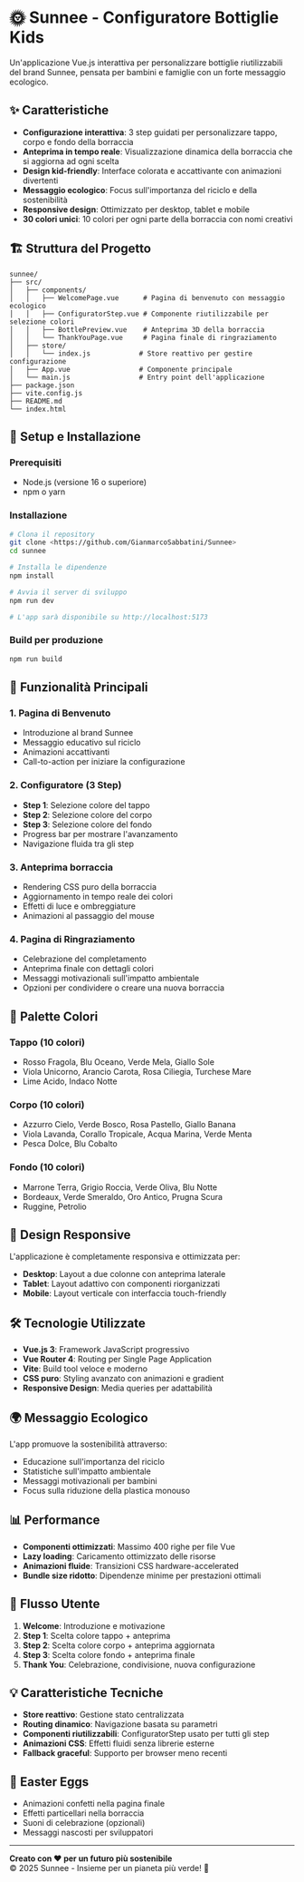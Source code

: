 # 🌞 Sunnee - Configuratore Bottiglie Kids

Un'applicazione Vue.js interattiva per personalizzare bottiglie riutilizzabili del brand Sunnee, pensata per bambini e famiglie con un forte messaggio ecologico.

## ✨ Caratteristiche

- **Configurazione interattiva**: 3 step guidati per personalizzare tappo, corpo e fondo della borraccia
- **Anteprima in tempo reale**: Visualizzazione dinamica della borraccia che si aggiorna ad ogni scelta
- **Design kid-friendly**: Interface colorata e accattivante con animazioni divertenti
- **Messaggio ecologico**: Focus sull'importanza del riciclo e della sostenibilità
- **Responsive design**: Ottimizzato per desktop, tablet e mobile
- **30 colori unici**: 10 colori per ogni parte della borraccia con nomi creativi

## 🏗️ Struttura del Progetto

```
sunnee/
├── src/
│   ├── components/
│   │   ├── WelcomePage.vue      # Pagina di benvenuto con messaggio ecologico
│   │   ├── ConfiguratorStep.vue # Componente riutilizzabile per selezione colori
│   │   ├── BottlePreview.vue    # Anteprima 3D della borraccia
│   │   └── ThankYouPage.vue     # Pagina finale di ringraziamento
│   ├── store/
│   │   └── index.js            # Store reattivo per gestire configurazione
│   ├── App.vue                 # Componente principale
│   └── main.js                 # Entry point dell'applicazione
├── package.json
├── vite.config.js
├── README.md
└── index.html
```

## 🚀 Setup e Installazione

### Prerequisiti
- Node.js (versione 16 o superiore)
- npm o yarn

### Installazione
```bash
# Clona il repository
git clone <https://github.com/GianmarcoSabbatini/Sunnee>
cd sunnee

# Installa le dipendenze
npm install

# Avvia il server di sviluppo
npm run dev

# L'app sarà disponibile su http://localhost:5173
```

### Build per produzione
```bash
npm run build
```

## 🎨 Funzionalità Principali

### 1. Pagina di Benvenuto
- Introduzione al brand Sunnee
- Messaggio educativo sul riciclo
- Animazioni accattivanti
- Call-to-action per iniziare la configurazione

### 2. Configuratore (3 Step)
- **Step 1**: Selezione colore del tappo
- **Step 2**: Selezione colore del corpo
- **Step 3**: Selezione colore del fondo
- Progress bar per mostrare l'avanzamento
- Navigazione fluida tra gli step

### 3. Anteprima borraccia
- Rendering CSS puro della borraccia
- Aggiornamento in tempo reale dei colori
- Effetti di luce e ombreggiature
- Animazioni al passaggio del mouse

### 4. Pagina di Ringraziamento
- Celebrazione del completamento
- Anteprima finale con dettagli colori
- Messaggi motivazionali sull'impatto ambientale
- Opzioni per condividere o creare una nuova borraccia

## 🎯 Palette Colori

### Tappo (10 colori)
- Rosso Fragola, Blu Oceano, Verde Mela, Giallo Sole
- Viola Unicorno, Arancio Carota, Rosa Ciliegia, Turchese Mare
- Lime Acido, Indaco Notte

### Corpo (10 colori)
- Azzurro Cielo, Verde Bosco, Rosa Pastello, Giallo Banana
- Viola Lavanda, Corallo Tropicale, Acqua Marina, Verde Menta
- Pesca Dolce, Blu Cobalto

### Fondo (10 colori)
- Marrone Terra, Grigio Roccia, Verde Oliva, Blu Notte
- Bordeaux, Verde Smeraldo, Oro Antico, Prugna Scura
- Ruggine, Petrolio

## 📱 Design Responsive

L'applicazione è completamente responsiva e ottimizzata per:
- **Desktop**: Layout a due colonne con anteprima laterale
- **Tablet**: Layout adattivo con componenti riorganizzati
- **Mobile**: Layout verticale con interfaccia touch-friendly

## 🛠️ Tecnologie Utilizzate

- **Vue.js 3**: Framework JavaScript progressivo
- **Vue Router 4**: Routing per Single Page Application
- **Vite**: Build tool veloce e moderno
- **CSS puro**: Styling avanzato con animazioni e gradient
- **Responsive Design**: Media queries per adattabilità

## 🌍 Messaggio Ecologico

L'app promuove la sostenibilità attraverso:
- Educazione sull'importanza del riciclo
- Statistiche sull'impatto ambientale
- Messaggi motivazionali per bambini
- Focus sulla riduzione della plastica monouso

## 📊 Performance

- **Componenti ottimizzati**: Massimo 400 righe per file Vue
- **Lazy loading**: Caricamento ottimizzato delle risorse
- **Animazioni fluide**: Transizioni CSS hardware-accelerated
- **Bundle size ridotto**: Dipendenze minime per prestazioni ottimali

## 🔄 Flusso Utente

1. **Welcome**: Introduzione e motivazione
2. **Step 1**: Scelta colore tappo + anteprima
3. **Step 2**: Scelta colore corpo + anteprima aggiornata
4. **Step 3**: Scelta colore fondo + anteprima finale
5. **Thank You**: Celebrazione, condivisione, nuova configurazione

## 💡 Caratteristiche Tecniche

- **Store reattivo**: Gestione stato centralizzata
- **Routing dinamico**: Navigazione basata su parametri
- **Componenti riutilizzabili**: ConfiguratorStep usato per tutti gli step
- **Animazioni CSS**: Effetti fluidi senza librerie esterne
- **Fallback graceful**: Supporto per browser meno recenti

## 🎉 Easter Eggs

- Animazioni confetti nella pagina finale
- Effetti particellari nella borraccia
- Suoni di celebrazione (opzionali)
- Messaggi nascosti per sviluppatori

---

**Creato con ❤️ per un futuro più sostenibile**  
© 2025 Sunnee - Insieme per un pianeta più verde! 🌱